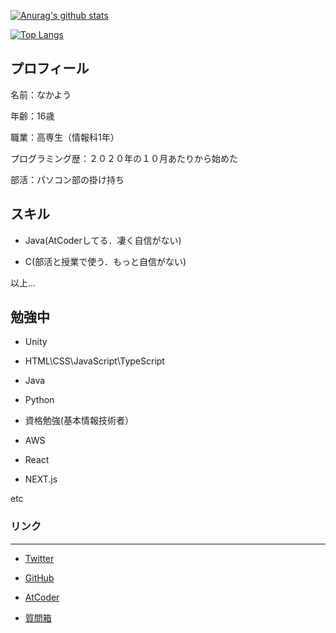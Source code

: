 [![Anurag's github stats](https://github-readme-stats.vercel.app/api?username=NakaYou&count_private=true&theme=radical)](https://github.com/anuraghazra/github-readme-stats)

[![Top Langs](https://github-readme-stats.vercel.app/api/top-langs/?username=NakaYou&count_private=true&layout=compact&theme=radical)](https://github.com/anuraghazra/github-readme-stats)
  

## プロフィール

名前：なかよう

年齢：16歳

職業：高専生（情報科1年）

プログラミング歴：２０２０年の１０月あたりから始めた

部活：パソコン部の掛け持ち

  
  

## スキル

 - Java(AtCoderしてる．凄く自信がない)

 - C(部活と授業で使う．もっと自信がない)

以上...

  

## 勉強中

- Unity

- HTML\CSS\JavaScript\TypeScript

- Java

- Python

- 資格勉強(基本情報技術者）
  
- AWS

- React

- NEXT.js

etc

### リンク

--------

- [Twitter](https://twitter.com/NakaYou_JK)

- [GitHub](https://github.com/NakaYou)

- [AtCoder](https://atcoder.jp/users/nakayou)

- [質問箱](https://peing.net/ja/nakayou_jk?p=auto&utm_source=twitter&utm_medium=timeline&utm_campaign=auto_recruitment)

